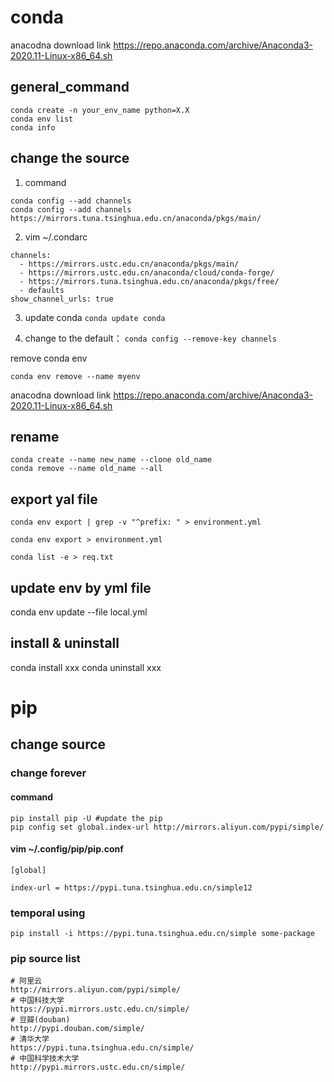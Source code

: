 # conda

anacodna download link
https://repo.anaconda.com/archive/Anaconda3-2020.11-Linux-x86_64.sh

## general_command 
```
conda create -n your_env_name python=X.X
conda env list
conda info
```
## change the source 
1. command
```
conda config --add channels
conda config --add channels https://mirrors.tuna.tsinghua.edu.cn/anaconda/pkgs/main/
```
2. vim ~/.condarc
```
channels:
  - https://mirrors.ustc.edu.cn/anaconda/pkgs/main/
  - https://mirrors.ustc.edu.cn/anaconda/cloud/conda-forge/
  - https://mirrors.tuna.tsinghua.edu.cn/anaconda/pkgs/free/
  - defaults
show_channel_urls: true
```

3. update conda 
```conda update conda ```


4. change to the default：
```conda config --remove-key channels```

remove conda env
```
conda env remove --name myenv
```

anacodna download link
https://repo.anaconda.com/archive/Anaconda3-2020.11-Linux-x86_64.sh



## rename
```
conda create --name new_name --clone old_name
conda remove --name old_name --all
```

## export yal file
```
conda env export | grep -v "^prefix: " > environment.yml

conda env export > environment.yml

conda list -e > req.txt
```

## update env by yml file
conda env update --file local.yml




## install & uninstall
conda install xxx
conda uninstall xxx






# pip

## change source

### change forever
#### command
```
pip install pip -U #update the pip
pip config set global.index-url http://mirrors.aliyun.com/pypi/simple/
```
#### vim ~/.config/pip/pip.conf
```
[global]

index-url = https://pypi.tuna.tsinghua.edu.cn/simple12
```
### temporal using
```
pip install -i https://pypi.tuna.tsinghua.edu.cn/simple some-package
```

### pip source list
```
# 阿里云 
http://mirrors.aliyun.com/pypi/simple/
# 中国科技大学 
https://pypi.mirrors.ustc.edu.cn/simple/
# 豆瓣(douban) 
http://pypi.douban.com/simple/
# 清华大学 
https://pypi.tuna.tsinghua.edu.cn/simple/
# 中国科学技术大学 
http://pypi.mirrors.ustc.edu.cn/simple/
```
